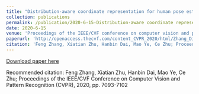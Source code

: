 ```yaml
---
title: "Distribution-aware coordinate representation for human pose estimation"
collection: publications
permalink: /publication/2020-6-15-Distribution-aware coordinate representation for human pose estimation
date: 2020-6-15
venue: 'Proceedings of the IEEE/CVF conference on computer vision and pattern recognition'
paperurl: 'http://openaccess.thecvf.com/content_CVPR_2020/html/Zhang_Distribution-Aware_Coordinate_Representation_for_Human_Pose_Estimation_CVPR_2020_paper.html'
citation: 'Feng Zhang, Xiatian Zhu, Hanbin Dai, Mao Ye, Ce Zhu; Proceedings of the IEEE/CVF Conference on Computer Vision and Pattern Recognition (CVPR), 2020, pp. 7093-7102'
---
```


<a href='http://openaccess.thecvf.com/content_CVPR_2020/html/Zhang_Distribution-Aware_Coordinate_Representation_for_Human_Pose_Estimation_CVPR_2020_paper.html'>Download paper here</a>

Recommended citation: Feng Zhang, Xiatian Zhu, Hanbin Dai, Mao Ye, Ce Zhu; Proceedings of the IEEE/CVF Conference on Computer Vision and Pattern Recognition (CVPR), 2020, pp. 7093-7102